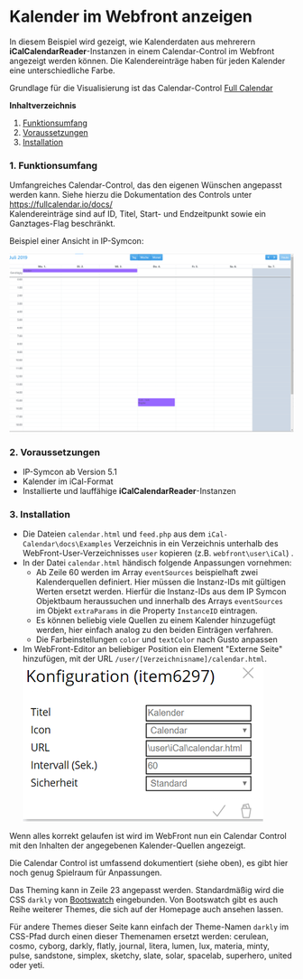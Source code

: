 Kalender im Webfront anzeigen
===

In diesem Beispiel wird gezeigt, wie Kalenderdaten aus mehrerern **iCalCalendarReader**-Instanzen in einem Calendar-Control im Webfront angezeigt werden können. Die Kalendereinträge haben für jeden Kalender eine unterschiedliche Farbe.

Grundlage für die Visualisierung ist das Calendar-Control [Full Calendar](https://fullcalendar.io/)


**Inhaltverzeichnis**

1. [Funktionsumfang](#1-funktionsumfang)
2. [Voraussetzungen](#2-voraussetzungen)
3. [Installation](#3-installation)

### 1. Funktionsumfang

Umfangreiches Calendar-Control, das den eigenen Wünschen angepasst werden kann. Siehe hierzu die Dokumentation des Controls unter https://fullcalendar.io/docs/  
Kalendereinträge sind auf ID, Titel, Start- und Endzeitpunkt sowie ein Ganztages-Flag beschränkt.

Beispiel einer Ansicht in IP-Symcon:

![image](Kalender_Control.png)


### 2. Voraussetzungen

- IP-Symcon ab Version 5.1
- Kalender im iCal-Format
- Installierte und lauffähige **iCalCalendarReader**-Instanzen


### 3. Installation

* Die Dateien `calendar.html` und `feed.php` aus dem `iCal-Calendar\docs\Examples` Verzeichnis in ein Verzeichnis unterhalb des WebFront-User-Verzeichnisses `user` kopieren (z.B. `webfront\user\iCal`) .  
* In der Datei `calendar.html` händisch folgende Anpassungen vornehmen:
  * Ab Zeile 60 werden im Array `eventSources` beispielhaft zwei Kalenderquellen definiert. Hier müssen die Instanz-IDs mit gültigen Werten ersetzt werden. Hierfür die Instanz-IDs aus dem IP Symcon Objektbaum heraussuchen und innerhalb des Arrays `eventSources` im Objekt `extraParams` in die Property `InstanceID` eintragen.
  * Es können beliebig viele Quellen zu einem Kalender hinzugefügt werden, hier einfach analog zu den beiden Einträgen verfahren.
  * Die Farbeinstellungen `color` und `textColor` nach Gusto anpassen
* Im WebFront-Editor an beliebiger Position ein Element "Externe Seite" hinzufügen, mit der URL `/user/[Verzeichnisname]/calendar.html`.
![image](Webfront_Einbindung.png)  

Wenn alles korrekt gelaufen ist wird im WebFront nun ein Calendar Control mit den Inhalten der angegebenen Kalender-Quellen angezeigt.  

Die Calendar Control ist umfassend dokumentiert (siehe oben), es gibt hier noch genug Spielraum für Anpassungen.  

Das Theming kann in Zeile 23 angepasst werden. 
Standardmäßig wird die CSS `darkly` von [Bootswatch](https://bootswatch.com/) eingebunden.
Von Bootswatch gibt es auch Reihe weiterer Themes, die sich auf der Homepage auch ansehen lassen.

Für andere Themes dieser Seite kann einfach der Theme-Namen `darkly` im CSS-Pfad durch einen dieser Themenamen ersetzt werden:
cerulean, cosmo, cyborg, darkly, flatly, journal, litera, lumen, lux, materia, minty, pulse, sandstone, simplex, sketchy, slate, solar, spacelab, superhero, united oder yeti.
